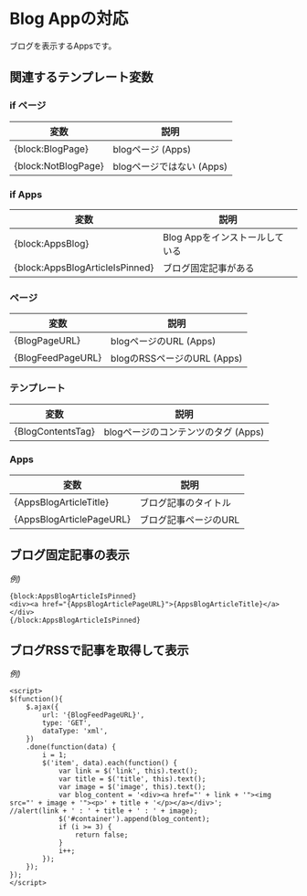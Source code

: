 # Blog Appの対応

ブログを表示するAppsです。

## 関連するテンプレート変数

### if ページ

| 変数 | 説明 |
|-----|-----|
| {block:BlogPage} | blogページ (Apps) |
| {block:NotBlogPage} | blogページではない (Apps) |

### if Apps

| 変数 | 説明 |
|-----|-----|
| {block:AppsBlog} | Blog Appをインストールしている |
| {block:AppsBlogArticleIsPinned} | ブログ固定記事がある |

### ページ

| 変数 | 説明 |
|-----|-----|
| {BlogPageURL} | blogページのURL (Apps) |
| {BlogFeedPageURL} | blogのRSSページのURL (Apps) |

### テンプレート

| 変数 | 説明 |
|-----|-----|
| {BlogContentsTag} | blogページのコンテンツのタグ (Apps) |

### Apps

| 変数 | 説明 |
|-----|-----|
| {AppsBlogArticleTitle} | ブログ記事のタイトル |
| {AppsBlogArticlePageURL} | ブログ記事ページのURL |

## ブログ固定記事の表示

*例)*

```
{block:AppsBlogArticleIsPinned}
<div><a href="{AppsBlogArticlePageURL}">{AppsBlogArticleTitle}</a></div>
{/block:AppsBlogArticleIsPinned}
```

## ブログRSSで記事を取得して表示

*例)*

```
<script>
$(function(){
    $.ajax({
        url: '{BlogFeedPageURL}',
        type: 'GET',
        dataType: 'xml',
    })
    .done(function(data) {
        i = 1;
        $('item', data).each(function() {
            var link = $('link', this).text();
            var title = $('title', this).text();
            var image = $('image', this).text();
            var blog_content = '<div><a href="' + link + '"><img src="' + image + '"><p>' + title + '</p></a></div>';
//alert(link + ' : ' + title + ' : ' + image);
            $('#container').append(blog_content);
            if (i >= 3) {
                return false;
            }
            i++;
        });
    });
});
</script>
```

